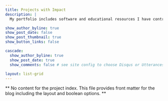 ```yaml
---
title: Projects with Impact
description: |
  My portfolio includes software and educational resources I have contributed to or created that solve real world problems.

show_author_byline: true
show_post_date: false
show_post_thumbnail: true
show_button_links: false

cascade:    
  show_author_byline: true
  show_post_date: true
  show_comments: false # see site config to choose Disqus or Utterances
  
layout: list-grid
---
```


** No content for the project index. This file provides front matter for the blog including the layout and boolean options. **
